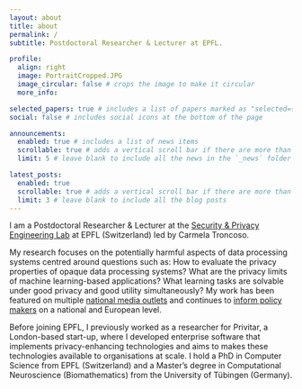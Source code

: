 ```yaml
---
layout: about
title: about
permalink: /
subtitle: Postdoctoral Researcher & Lecturer at EPFL.

profile:
  align: right
  image: PortraitCropped.JPG
  image_circular: false # crops the image to make it circular
  more_info: 

selected_papers: true # includes a list of papers marked as "selected={true}"
social: false # includes social icons at the bottom of the page

announcements:
  enabled: true # includes a list of news items
  scrollable: true # adds a vertical scroll bar if there are more than 3 news items
  limit: 5 # leave blank to include all the news in the `_news` folder

latest_posts:
  enabled: true
  scrollable: true # adds a vertical scroll bar if there are more than 3 new posts items
  limit: 3 # leave blank to include all the blog posts
---
```

I am a Postdoctoral Researcher & Lecturer at the [Security & Privacy Engineering Lab](https://spring.epfl.ch/) at EPFL (Switzerland) led by Carmela Troncoso.

My research focuses on the potentially harmful aspects of data processing systems centred around questions such as: How to evaluate the privacy properties of opaque data processing systems?
What are the privacy limits of machine learning-based applications? What learning tasks are solvable under good privacy and good utility simultaneously?
My work has been featured on multiple [national media outlets](https://www.zeit.de/digital/datenschutz/2021-03/corona-app-luca-kontaktverfolgung-einsatz-umstritten-kontakte-politik-lobbyismus) and continues to [inform policy makers](https://edps.europa.eu/system/files/2021-12/techsonar_2021-2022_report_en.pdf) on a national and European level.

Before joining EPFL, I previously worked as a researcher for Privitar, a London-based start-up, where I developed enterprise software that implements privacy-enhancing technologies and aims to makes these  technologies available to organisations at scale. I hold a PhD in Computer Science from EPFL (Switzerland) and a Master’s degree in Computational Neuroscience (Biomathematics)  from the University of Tübingen (Germany).

